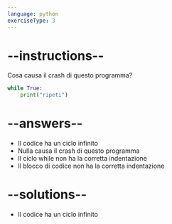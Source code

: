 ```yaml
---
language: python
exerciseType: 3
---
```


# --instructions--

Cosa causa il crash di questo programma?
```python
while True:
    print("ripeti")
```

# --answers--

- Il codice ha un ciclo infinito
- Nulla causa il crash di questo programma
- Il ciclo while non ha la corretta indentazione
- Il blocco di codice non ha la corretta indentazione

# --solutions--

- Il codice ha un ciclo infinito
